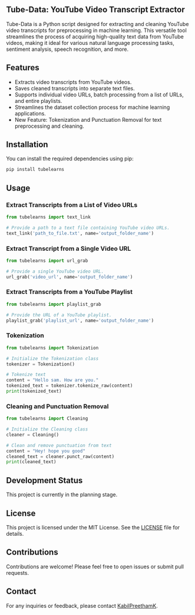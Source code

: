 
## Tube-Data: YouTube Video Transcript Extractor

Tube-Data is a Python script designed for extracting and cleaning YouTube video transcripts for preprocessing in machine learning. This versatile tool streamlines the process of acquiring high-quality text data from YouTube videos, making it ideal for various natural language processing tasks, sentiment analysis, speech recognition, and more.

## Features

- Extracts video transcripts from YouTube videos.
- Saves cleaned transcripts into separate text files.
- Supports individual video URLs, batch processing from a list of URLs, and entire playlists.
- Streamlines the dataset collection process for machine learning applications.
- New Feature: Tokenization and Punctuation Removal for text preprocessing and cleaning.

## Installation

You can install the required dependencies using pip:

```bash
pip install tubelearns
```

## Usage

### Extract Transcripts from a List of Video URLs

```python
from tubelearns import text_link

# Provide a path to a text file containing YouTube video URLs.
text_link('path_to_file.txt', name='output_folder_name')
```

### Extract Transcript from a Single Video URL

```python
from tubelearns import url_grab

# Provide a single YouTube video URL.
url_grab('video_url', name='output_folder_name')
```

### Extract Transcripts from a YouTube Playlist

```python
from tubelearns import playlist_grab

# Provide the URL of a YouTube playlist.
playlist_grab('playlist_url', name='output_folder_name')
```

### Tokenization

```python
from tubelearns import Tokenization

# Initialize the Tokenization class
tokenizer = Tokenization()

# Tokenize text
content = "Hello sam. How are you."
tokenized_text = tokenizer.tokenize_raw(content)
print(tokenized_text)
```

### Cleaning and Punctuation Removal

```python
from tubelearns import Cleaning

# Initialize the Cleaning class
cleaner = Cleaning()

# Clean and remove punctuation from text
content = "Hey! hope you good"
cleaned_text = cleaner.punct_raw(content)
print(cleaned_text)
```

## Development Status

This project is currently in the planning stage.

## License

This project is licensed under the MIT License. See the [LICENSE](LICENSE) file for details.

## Contributions

Contributions are welcome! Please feel free to open issues or submit pull requests.

## Contact

For any inquiries or feedback, please contact [KabilPreethamK](mailto:kabilpreethamk@gmail.com).
```

